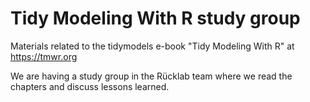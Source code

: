# Tidy Modeling With R study group

Materials related to the tidymodels e-book "Tidy Modeling With R" at https://tmwr.org

We are having a study group in the Rücklab team where we read the chapters and discuss lessons learned.
